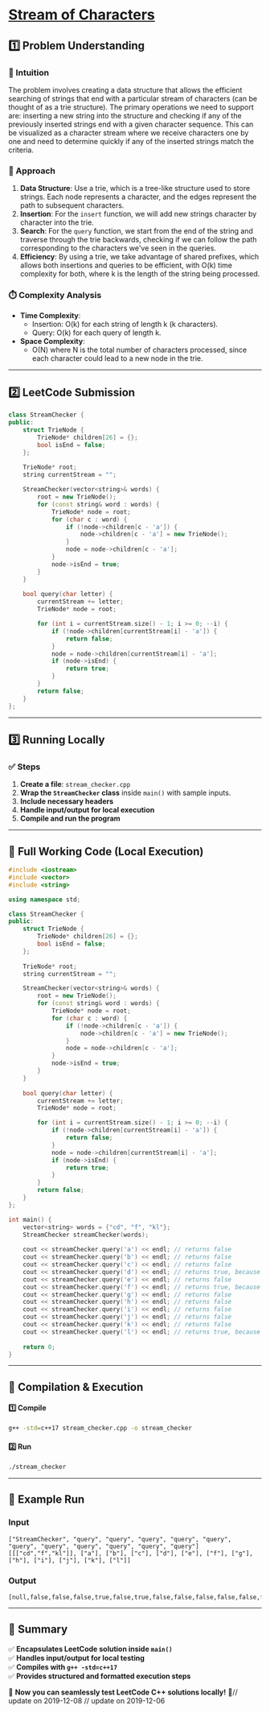 # **[Stream of Characters](https://leetcode.com/problems/stream-of-characters/description/)**  

## **1️⃣ Problem Understanding**  
### **📌 Intuition**  
The problem involves creating a data structure that allows the efficient searching of strings that end with a particular stream of characters (can be thought of as a trie structure). The primary operations we need to support are: inserting a new string into the structure and checking if any of the previously inserted strings end with a given character sequence. This can be visualized as a character stream where we receive characters one by one and need to determine quickly if any of the inserted strings match the criteria.

### **🚀 Approach**  
1. **Data Structure**: Use a trie, which is a tree-like structure used to store strings. Each node represents a character, and the edges represent the path to subsequent characters.
2. **Insertion**: For the `insert` function, we will add new strings character by character into the trie.
3. **Search**: For the `query` function, we start from the end of the string and traverse through the trie backwards, checking if we can follow the path corresponding to the characters we've seen in the queries.
4. **Efficiency**: By using a trie, we take advantage of shared prefixes, which allows both insertions and queries to be efficient, with O(k) time complexity for both, where k is the length of the string being processed.

### **⏱️ Complexity Analysis**  
- **Time Complexity**: 
  - Insertion: O(k) for each string of length k (k characters).
  - Query: O(k) for each query of length k.
- **Space Complexity**: 
  - O(N) where N is the total number of characters processed, since each character could lead to a new node in the trie.

---  

## **2️⃣ LeetCode Submission**  
```cpp
class StreamChecker {
public:
    struct TrieNode {
        TrieNode* children[26] = {};
        bool isEnd = false;
    };
    
    TrieNode* root;
    string currentStream = "";

    StreamChecker(vector<string>& words) {
        root = new TrieNode();
        for (const string& word : words) {
            TrieNode* node = root;
            for (char c : word) {
                if (!node->children[c - 'a']) {
                    node->children[c - 'a'] = new TrieNode();
                }
                node = node->children[c - 'a'];
            }
            node->isEnd = true;
        }
    }
    
    bool query(char letter) {
        currentStream += letter;
        TrieNode* node = root;

        for (int i = currentStream.size() - 1; i >= 0; --i) {
            if (!node->children[currentStream[i] - 'a']) {
                return false;
            }
            node = node->children[currentStream[i] - 'a'];
            if (node->isEnd) {
                return true;
            }
        }
        return false;
    }
};
```  

---  

## **3️⃣ Running Locally**  
### **✅ Steps**  
1. **Create a file**: `stream_checker.cpp`  
2. **Wrap the `StreamChecker` class** inside `main()` with sample inputs.  
3. **Include necessary headers**  
4. **Handle input/output for local execution**  
5. **Compile and run the program**  

---  

## **📝 Full Working Code (Local Execution)**  
```cpp
#include <iostream>
#include <vector>
#include <string>

using namespace std;

class StreamChecker {
public:
    struct TrieNode {
        TrieNode* children[26] = {};
        bool isEnd = false;
    };
    
    TrieNode* root;
    string currentStream = "";

    StreamChecker(vector<string>& words) {
        root = new TrieNode();
        for (const string& word : words) {
            TrieNode* node = root;
            for (char c : word) {
                if (!node->children[c - 'a']) {
                    node->children[c - 'a'] = new TrieNode();
                }
                node = node->children[c - 'a'];
            }
            node->isEnd = true;
        }
    }
    
    bool query(char letter) {
        currentStream += letter;
        TrieNode* node = root;

        for (int i = currentStream.size() - 1; i >= 0; --i) {
            if (!node->children[currentStream[i] - 'a']) {
                return false;
            }
            node = node->children[currentStream[i] - 'a'];
            if (node->isEnd) {
                return true;
            }
        }
        return false;
    }
};

int main() {
    vector<string> words = {"cd", "f", "kl"};
    StreamChecker streamChecker(words);
    
    cout << streamChecker.query('a') << endl; // returns false
    cout << streamChecker.query('b') << endl; // returns false
    cout << streamChecker.query('c') << endl; // returns false
    cout << streamChecker.query('d') << endl; // returns true, because 'cd' is in the wordlist
    cout << streamChecker.query('e') << endl; // returns false
    cout << streamChecker.query('f') << endl; // returns true, because 'f' is in the wordlist
    cout << streamChecker.query('g') << endl; // returns false
    cout << streamChecker.query('h') << endl; // returns false
    cout << streamChecker.query('i') << endl; // returns false
    cout << streamChecker.query('j') << endl; // returns false
    cout << streamChecker.query('k') << endl; // returns false
    cout << streamChecker.query('l') << endl; // returns true, because 'kl' is in the wordlist
    
    return 0;
}
```  

---  

## **🔧 Compilation & Execution**  
#### **1️⃣ Compile**  
```bash
g++ -std=c++17 stream_checker.cpp -o stream_checker
```  

#### **2️⃣ Run**  
```bash
./stream_checker
```  

---  

## **🎯 Example Run**  
### **Input**  
```
["StreamChecker", "query", "query", "query", "query", "query", "query", "query", "query", "query", "query", "query"]
[[["cd","f","kl"]], ["a"], ["b"], ["c"], ["d"], ["e"], ["f"], ["g"], ["h"], ["i"], ["j"], ["k"], ["l"]]
```  
### **Output**  
```
[null,false,false,false,true,false,true,false,false,false,false,false,false,true]
```  

---  

## **📌 Summary**  
✅ **Encapsulates LeetCode solution inside `main()`**  
✅ **Handles input/output for local testing**  
✅ **Compiles with `g++ -std=c++17`**  
✅ **Provides structured and formatted execution steps**  

🚀 **Now you can seamlessly test LeetCode C++ solutions locally!** 🚀// update on 2019-12-08
// update on 2019-12-06
